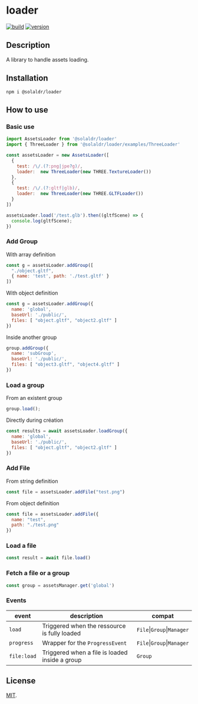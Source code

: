 # loader

[![build](https://github.com/solaldr/loader/workflows/build/badge.svg?branch=master)](https://github.com/solaldr/loader/actions?workflow=build)
[![version](https://img.shields.io/github/package-json/v/solaldr/loader)](https://github.com/solaldr/loader)

## Description
A library to handle assets loading.

## Installation

```
npm i @solaldr/loader
```

## How to use 

### Basic use

``` javascript
import AssetsLoader from '@solaldr/loader'
import { ThreeLoader } from '@solaldr/loader/examples/ThreeLoader'

const assetsLoader = new AssetsLoader([
  {
    test: /\/.(?:png|jpe?g)/,
    loader:  new ThreeLoader(new THREE.TextureLoader())
  },
  {
    test: /\/.(?:gltf|glb)/,
    loader:  new ThreeLoader(new THREE.GLTFLoader())
  }
])

assetsLoader.load('/test.glb').then((gltfScene) => {
  console.log(gltfScene);
})
```

### Add Group

With array definition
``` javascript
const g = assetsLoader.addGroup([
  "./object.gltf", 
  { name: 'test', path: './test.gltf' }
])
```

With object definition
``` javascript
const g = assetsLoader.addGroup({
  name: 'global',
  baseUrl: './public/',
  files: [ "object.gltf", "object2.gltf" ]
})
```

Inside another group
``` javascript
group.addGroup({
  name: 'subGroup',
  baseUrl: './public/',
  files: [ "object3.gltf", "object4.gltf" ]
})
```

### Load a group

From an existent group
``` javascript
group.load();
```

Directly during création
``` javascript
const results = await assetsLoader.loadGroup({
  name: 'global',
  baseUrl: './public/',
  files: [ "object.gltf", "object2.gltf" ]
})
```

### Add File

From string definition
``` javascript
const file = assetsLoader.addFile("test.png")
```

From object definition 
``` javascript
const file = assetsLoader.addFile({
  name: "test",
  path: "./test.png"
})
```

### Load a file
``` javascript
const result = await file.load()
```

### Fetch a file or a group

``` javascript
const group = assetsManager.get('global')
```

### Events

| event       | description                                    | compat                     |
|-------------|------------------------------------------------|----------------------------|
| `load`      | Triggered when the ressource is fully loaded   | `File`\|`Group`\|`Manager` |
| `progress`  | Wrapper for the `ProgressEvent`                | `File`\|`Group`\|`Manager` |
| `file:load` | Triggered when a file is loaded inside a group | `Group`                    |


## License

[MIT](LICENSE).
